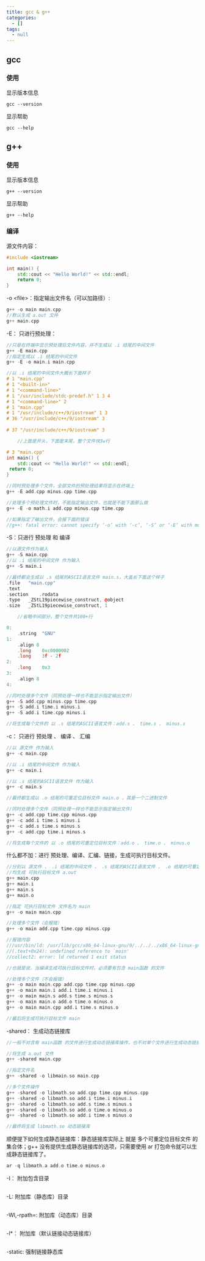 ```yaml
---
title: gcc & g++
categories:
  - []
tags:
  - null
---
```


<!--more-->

## gcc
### 使用
显示版本信息
```
gcc --version
```

显示帮助
```
gcc --help
```

## g++
### 使用
显示版本信息
```
g++ --version
```

显示帮助
```
g++ --help
```
### 编译
源文件内容：
```cpp
#include <iostream>

int main() {
    std::cout << "Hello World!" << std::endl;
    return 0;
}
```
-o \<file\>：指定输出文件名（可以加路径）: 
```c
g++ -o main main.cpp
//默认生成 a.out 文件
g++ main.cpp
```
-E： 只进行预处理：
```cpp
//只是在终端中显示预处理后文件内容，并不生成以 .i 结尾的中间文件
g++ -E main.cpp
//指定生成以 .i 结尾的中间文件
g++ -E -o main.i main.cpp

//以 .i 结尾的中间文件大概长下面样子
# 1 "main.cpp"
# 1 "<built-in>"
# 1 "<command-line>"
# 1 "/usr/include/stdc-predef.h" 1 3 4
# 1 "<command-line>" 2
# 1 "main.cpp"
# 1 "/usr/include/c++/9/iostream" 1 3
# 36 "/usr/include/c++/9/iostream" 3
       
# 37 "/usr/include/c++/9/iostream" 3

    //上面是开头，下面是末尾，整个文件快3w行

# 3 "main.cpp"
int main() {
    std::cout << "Hello World!" << std::endl;
 return 0;
}

//同时预处理多个文件，全部文件的预处理结果将显示在终端上
g++ -E add.cpp minus.cpp time.cpp

//处理多个预处理文件时，不能指定输出文件，也就是不能下面那么做
g++ -E -o math.i add.cpp minus.cpp time.cpp

//如果指定了输出文件，会报下面的错误
//g++: fatal error: cannot specify ‘-o’ with ‘-c’, ‘-S’ or ‘-E’ with multiple files
```

-S：只进行 预处理 和 编译
```cpp
//以源文件作为输入
g++ -S main.cpp
//以 .i 结尾的中间文件 作为输入
g++ -S main.i

//最终都会生成以 .s 结尾的ASCII语言文件 main.s，大盖长下面这个样子
.file	"main.cpp"
.text
.section	.rodata
.type	_ZStL19piecewise_construct, @object
.size	_ZStL19piecewise_construct, 1

    //省略中间部分，整个文件共100+行

0:
	.string	 "GNU"
1:
	.align 8
	.long	 0xc0000002
	.long	 3f - 2f
2:
	.long	 0x3
3:
	.align 8
4:

//同时处理多个文件（同预处理一样也不能显示指定输出文件）
g++ -S add.cpp minus.cpp time.cpp
g++ -S add.i time.i minus.i
g++ -S add.i time.cpp minus.i

//将生成每个文件的 以 .s 结尾的ASCII语言文件：add.s 、 time.s 、 minus.s

```

-c： 只进行 预处理 、 编译 、 汇编
```cpp
//以 源文件 作为输入
g++ -c main.cpp

//以 .i 结尾的中间文件 作为输入
g++ -c main.i

//以 .s 结尾的ASCII语言文件 作为输入
g++ -c main.s

//最终都生成以 .o 结尾的可重定位目标文件 main.o ，其是一个二进制文件

//同时处理多个文件（同预处理一样也不能显示指定输出文件）
g++ -c add.cpp time.cpp minus.cpp
g++ -c add.i time.i minus.i
g++ -c add.s time.s minus.s
g++ -c add.cpp time.i minus.s

//将生成每个文件的 以 .o 结尾的可重定位目标文件：add.o 、 time.o 、 minus.o
```

什么都不加：进行 预处理、编译、汇编、链接，生成可执行目标文件。
```cpp
//分别以 源文件 、 .i 结尾的中间文件 、 .s 结尾的ASCII语言文件 、 .o 结尾的可重定位目标文件作为输入
//均生成 可执行目标文件 a.out
g++ main.cpp
g++ main.i
g++ main.s
g++ main.o

//指定 可执行目标文件 文件名为 main
g++ -o main main.cpp

//处理多个文件（会报错）
g++ -o main add.cpp time.cpp minus.cpp

//报错内容
///usr/bin/ld: /usr/lib/gcc/x86_64-linux-gnu/9/../../../x86_64-linux-gnu/Scrt1.o: in function `_start':
//(.text+0x24): undefined reference to `main'
//collect2: error: ld returned 1 exit status

//也就是说，当编译生成可执行目标文件时，必须要有包含 main函数 的文件

//处理多个文件（不会报错）
g++ -o main main.cpp add.cpp time.cpp minus.cpp
g++ -o main main.i add.i time.i minus.i
g++ -o main main.s add.s time.s minus.s
g++ -o main main.o add.o time.o minus.o
g++ -o main main.cpp add.i time.s minus.o

//最后将生成可执行目标文件 main
```

-shared： 生成动态链接库
```cpp
//一般不对含有 main函数 的文件进行生成动态链接库操作，也不对单个文件进行生成动态链接库操作，但这样做都是没问题的，不会报错

//将生成 a.out 文件
g++ -shared main.cpp

//指定文件名
g++ -shared -o libmain.so main.cpp

//多个文件操作
g++ -shared -o libmath.so add.cpp time.cpp minus.cpp
g++ -shared -o libmath.so add.i time.i minus.i
g++ -shared -o libmath.so add.s time.s minus.s
g++ -shared -o libmath.so add.o time.o minus.o
g++ -shared -o libmath.so add.i time.s minus.o

//最终将生成 libmath.so 动态链接库
```

顺便提下如何生成静态链接库：静态链接库实际上 就是 多个可重定位目标文件 的集合体；g++ 没有提供生成静态链接库的选项，只需要使用 ar 打包命令就可以生成静态链接库了。
```cpp
ar -q libmath.a add.o time.o minus.o
```

-I： 附加包含目录
```
```

-L: 附加库（静态库）目录
```
```

-Wl,-rpath=: 附加库（动态库）目录
```
```

-l*： 附加库（默认链接动态链接库）
```
```

-static: 强制链接静态库
```
```




